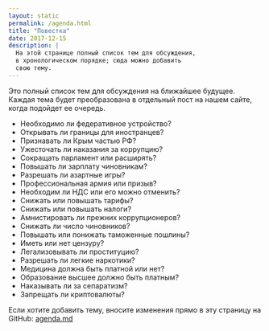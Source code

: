 ```yaml
---
layout: static
permalink: /agenda.html
title: "Повестка"
date: 2017-12-15
description: |
  На этой странице полный список тем для обсуждения,
  в хронологическом порядке; сюда можно добавить
  свою тему.
---
```


Это полный список тем для обсуждения на ближайшее будущее.
Каждая тема будет преобразована в отдельный пост на нашем сайте,
когда подойдет ее очередь.

  * Необходимо ли федеративное устройство?
  * Открывать ли границы для иностранцев?
  * Признавать ли Крым частью РФ?
  * Ужесточать ли наказания за коррупцию?
  * Сокращать парламент или расширять?
  * Повышать ли зарплату чиновникам?
  * Разрешать ли азартные игры?
  * Профессиональная армия или призыв?
  * Необходим ли НДС или его можно отменить?
  * Снижать или повышать тарифы?
  * Снижать или повышать налоги?
  * Амнистировать ли прежних коррупционеров?
  * Снижать ли число чиновников?
  * Повышать или понижать таможенные пошлины?
  * Иметь или нет цензуру?
  * Легализовывать ли проституцию?
  * Разрешать ли легкие наркотики?
  * Медицина должна быть платной или нет?
  * Образование высшее должно быть платным?
  * Наказывать ли за сепаратизм?
  * Запрещать ли криптовалюты?

Если хотите добавить тему,
вносите изменения прямо в эту страницу на GitHub:
[agenda.md](https://github.com/yegor256/sozidanie.github.io/edit/master/static/agenda.md)
